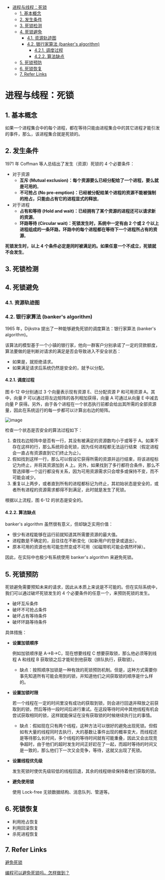 - [进程与线程：死锁](#进程与线程死锁)
  - [1. 基本概念](#1-基本概念)
  - [2. 发生条件](#2-发生条件)
  - [3. 死锁检测](#3-死锁检测)
  - [4. 死锁避免](#4-死锁避免)
    - [4.1. 资源轨迹图](#41-资源轨迹图)
    - [4.2. 银行家算法 (banker's algorithm)](#42-银行家算法-bankers-algorithm)
      - [4.2.1. 调度过程](#421-调度过程)
      - [4.2.2. 算法缺点](#422-算法缺点)
  - [5. 死锁预防](#5-死锁预防)
  - [6. 死锁恢复](#6-死锁恢复)
  - [7. Refer Links](#7-refer-links)

# 进程与线程：死锁

## 1. 基本概念

如果一个进程集合中的每个进程，都在等待只能由进程集合中的其它进程才能引发的事件，那么，该进程集合就是死锁的。

## 2. 发生条件

1971 年 Coffman 等人总结出了发生（资源）死锁的 4 个必要条件：
- 对于资源
  - **互斥 (Mutual exclusion)：每个资源要么已经分配给了一个进程，要么就是可用的**。
  - **不可抢占 (No pre-emption)：已经被分配给某个进程的资源不能被强制的抢占，只能由占有它的进程显式的释放**。
- 对于进程
  - **占有和等待 (Hold and wait)：已经拥有了某个资源的进程还可以请求新的资源**。
  - **环路等待 (Circular wait)：死锁发生时，系统中一定有由 2 个或 2 个以上进程组成的一条环路，环路中的每个进程都在等待下一个进程所占有的资源**。

**死锁发生时，以上 4 个条件必定是同时被满足的。如果任意一个不成立，死锁就不会发生**。

## 3. 死锁检测

## 4. 死锁避免

### 4.1. 资源轨迹图

### 4.2. 银行家算法 (banker's algorithm)

1965 年，Dijkstra 提出了一种能够避免死锁的调度算法：银行家算法 (banker's algorithm)。

该算法的模型基于一个小镇的银行家，他向一群客户分别承诺了一定的贷款额度，算法要做的是判断对请求的满足是否会导致进入不安全状态：
- 如果是，就拒绝请求。
- 如果满足请求后系统仍然是安全的，就予以分配。

#### 4.2.1. 调度过程

图 6-12 中分别通过 3 个向量表示现有资源 E、已分配资源 P 和可用资源 A。其中，向量 P 可以通过将左边矩阵的各列相加获得，向量 A 可通过从向量 E 中减去向量 P 获得。另外，由于各个进程在一个状态执行前都会给出其所需的全部资源量，因此在系统运行的每一步都可以计算出右边的矩阵。

![image](http://img.cdn.firejq.com/Snipaste_2019-08-18_19-31-10.png)

检查一个状态是否安全的算法过程如下：
1. 查找右边矩阵中是否有一行，其没有被满足的资源数均小于或等于 A。如果不存在这样的行，那么系统将会死锁，因为任何进程都无法运行结束（假定进程会一直占有资源直到它们终止为止）。
1. 假如找到这样一行，那么可以假设它获得所需的资源并运行结束，将该进程标记为终止，并将其资源加到 A 上。另外，如果找到了多行都符合条件，那么不管选择哪一个运行都没有关系，因为可用资源需求只会增多或保持不变，而不可能会减少。
1. 重复以上两步，或者直到所有的进程都标记为终止，其初始状态是安全的，或者所有进程的资源需求都得不到满足，此时就是发生了死锁。

根据以上流程，图 6-12 的状态是安全的。

#### 4.2.2. 算法缺点

banker's algorithm 虽然很有意义，但却缺乏实用价值：
- 很少有进程能够在运行前就知道其所需要资源的最大值。
- 进程数是不确定的，且往往在不断变化（如新用户的登录或退出）。
- 原本可用的资源也有可能忽然变成不可用（如磁带机可能会偶然坏掉）。

因此，在实际中也极少有系统使用 banker's algorithm 来避免死锁。

## 5. 死锁预防

死锁避免需要预知未来的请求，因此从本质上来说是不可能的。但在实际系统中，我们可以通过破坏死锁发生的 4 个必要条件的任意一个，来预防死锁的发生。
- 破坏互斥条件
- 破坏不可抢占条件
- 破坏占有等待条件
- 破坏环路等待条件

具体措施：
- **设置加锁顺序**

  例如加锁顺序是 A->B->C，现在想要线程 C 想要获取锁，那么他必须等到线程 A 和线程 B 获取锁之后才能轮到他获取（排队执行，获取锁）。

  - 缺点：按照顺序加锁是一种有效的死锁预防机制。但是，这种方式需要你事先知道所有可能会用到的锁，并知道他们之间获取锁的顺序是什么样的。

- **设置加锁时限**

  若一个线程在一定的时间里没有成功的获取到锁，则会进行回退并释放之前获取到的锁，然后等待一段时间后进行重试。在这段等待时间中其他线程有机会尝试获取相同的锁，这样就能保证在没有获取锁的时候继续执行比的事情。

  - 缺点：假如现在只有两个线程，这种方法可以很好的避免出现死锁。但假如有大量的线程同时去执行，大的基数让事件出现的概率变大，而线程还是等待那么长时间，多个线程的等待时间就有可能重叠，因此又会出现竞争超时，由于他们的超时发生时间正好赶在了一起，而超时等待的时间又是一致的，那么他们下一次又会竞争，等待，这就又出现了死锁。

- **设置线程优先级**

  发生死锁时使优先级较低的线程回退，其余的线程继续保持着他们获取的锁。

- **避免使用锁**

  使用 Lock-free 无锁数据结构、消息队列、管道等。

## 6. 死锁恢复

- 利用抢占恢复
- 利用回滚恢复
- 杀死进程恢复

## 7. Refer Links

[避免死锁](http://ifeve.com/deadlock-prevention/)

[编程可以避免死锁吗，怎样做到？](https://www.zhihu.com/question/29268623)